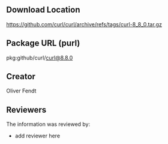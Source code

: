 ## Download Location

https://github.com/curl/curl/archive/refs/tags/curl-8_8_0.tar.gz

## Package URL (purl)

pkg:github/curl/curl@8.8.0

## Creator

Oliver Fendt

## Reviewers

The information was reviewed by:

* add reviewer here
